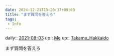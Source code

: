 ```yaml
---
date: 2024-12-21T15:20:37+09:00
title: "まず質問を答えろ"
tags:
 - Info
---
```


daily:: [2021-08-03](Daily_Note/2021-08-03.md)
up:: [Me](Bar/Novel/Chaos/Me.md)
up:: [Takame_Hakkaido](Bar/Novel/Nacaria/Takame_Hakkaido.md)

まず質問を答えろ